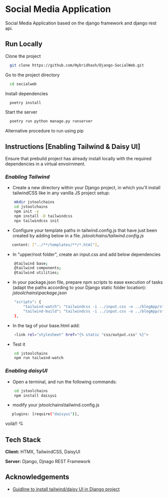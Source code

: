 
# Social Media Application

Social Media Application based on the django framework and django rest api.





## Run Locally

Clone the project

```bash
  git clone https://github.com/Hybridhash/Django-SocialWeb.git
```

Go to the project directory

```bash
  cd socialweb
```

Install dependencies

```bash
  poetry install
```

Start the server

```bash
  poetry run python manage.py runserver 
```

Alternative procedure to run using pip


## Instructions [Enabling Tailwind & Daisy UI]

Ensure that prebuild project has already install locally with the required dependencies in a virtual envoirnment.

### *Enabling Tailwind*

- Create a new directory within your Django project, in which you'll install tailwindCSS like in any vanilla JS project setup: 

```bash
    mkdir jstoolchains 
    cd jstoolchains
    npm init -y
    npm install -D tailwindcss
    npx tailwindcss init
```
- Configure your template paths in tailwind.config.js that have just been created by adding below in a file. *jstoolchains/tailwind.config.js*


```bash
   content: ["../**/templates/**/*.html"],
```

- In "upper/root folder", create an input.css and add below dependencies

```bash
    @tailwind base;
    @tailwind components;
    @tailwind utilities;
```
- In your package.json file, prepare npm scripts to ease execution of tasks (adapt the paths according to your Django static folder location): *jstoolchains\package.json* 

```bash
    "scripts": {
        "tailwind-watch": "tailwindcss -i ../input.css -o ../blogApp/static/css/output.css --watch",
        "tailwind-build": "tailwindcss -i ../input.css -o ../blogApp/static/css/output.css --minify"
    },

```

- In the <head> tag of your base.html add:

```bash
    <link rel="stylesheet" href="{% static "css/output.css" %}">
```

- Test it

```bash
    cd jstoolchains
    npm run tailwind-watch
```

### *Enabling daisyUI*

- Open a terminal, and run the following commands:

```bash
    cd jstoolchains
    npm install daisyui
```

- modify your jstoolchains\tailwind.config.js
```bash
   plugins: [require("daisyui")],
```

voilà!! :cupid:
## Tech Stack

**Client:** HTMX, TailwindCSS, DaisyUI

**Server:** Django, Djnago REST Framework


## Acknowledgements

 - [Guidline to install tailwind/daisy UI in Django project](https://blog.kenshuri.com/posts/001_setup_django_tailwind_daisyui.md)
